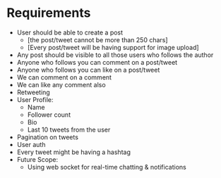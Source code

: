 # Requirements

- User should be able to create a post
  - [the post/tweet cannot be more than 250 chars]
  - [Every post/tweet will be having support for image upload]
- Any post should be visible to all those users who follows the author
- Anyone who follows you can comment on a post/tweet 
- Anyone who follows you can like on a post/tweet
- We can comment on a comment
- We can like any comment also
- Retweeting
- User Profile:
  - Name
  - Follower count
  - Bio
  - Last 10 tweets from the user
- Pagination on tweets
- User auth
- Every tweet might be having  a hashtag 
- Future Scope:
  - Using web socket for real-time chatting & notifications